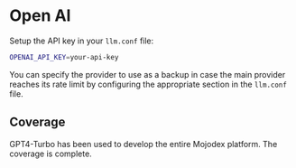 # Open AI

Setup the API key in your `llm.conf` file:

```bash
OPENAI_API_KEY=your-api-key
```
You can specify the provider to use as a backup in case the main provider reaches its rate limit by configuring the appropriate section in the `llm.conf` file.
    

## Coverage

GPT4-Turbo has been used to develop the entire Mojodex platform. The coverage is complete.

